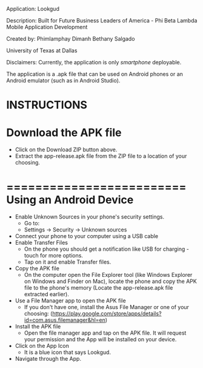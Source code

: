 Application:
Lookgud

Description:
Built for Future Business Leaders of America - Phi Beta Lambda Mobile Application Development

Created by:
Phimlamphay Dimanh
Bethany Salgado

University of Texas at Dallas

Disclaimers: 
Currently, the application is only *smartphone* deployable.

The application is a .apk file that can be used on Android phones or an Android emulator (such as in Android Studio).


INSTRUCTIONS
=========================
Download the APK file
=========================
- Click on the Download ZIP button above.
- Extract the app-release.apk file from the ZIP file to a location of your
  choosing.

=========================
Using an Android Device
=========================
- Enable Unknown Sources in your phone's security settings.
  - Go to: 
  - Settings -> Security -> Unknown sources 
- Connect your phone to your computer using a USB cable 
- Enable Transfer Files 
  - On the phone you should get a notification like USB for charging - touch 
      for more options. 
  - Tap on it and enable Transfer files.
- Copy the APK file 
  - On the computer open the File Explorer tool (like Windows Explorer on 
      Windows and Finder on Mac), locate the phone and copy the APK file to 
      the phone's memory (Locate the app-release.apk file extracted earlier). 
- Use a File Manager app to open the APK file 
  - If you don't have one, install the Asus File Manager or one of your choosing:
      (https://play.google.com/store/apps/details?id=com.asus.filemanager&hl=en)
- Install the APK file 
  - Open the file manager app and tap on the APK file. It will request your 
    permission and the App will be installed on your device.
- Click on the App Icon
  - It is a blue icon that says Lookgud.
- Navigate through the App.
